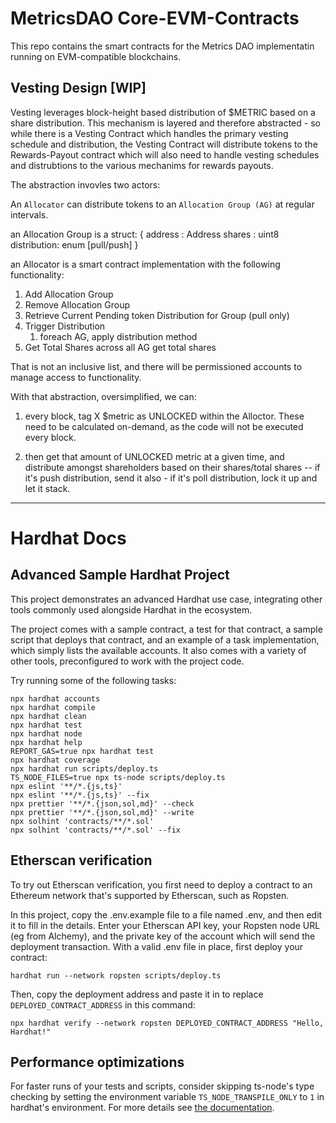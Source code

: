 # MetricsDAO Core-EVM-Contracts

This repo contains the smart contracts for the Metrics DAO implementatin running on EVM-compatible blockchains.


## Vesting Design [WIP]

Vesting leverages block-height based distribution of $METRIC based on a share distribution.  This mechanism is layered and therefore abstracted - so while there is a Vesting Contract which handles the primary vesting schedule and distribution, the Vesting Contract will distribute tokens to the Rewards-Payout contract which will also need to handle vesting schedules and distrubtions to the various mechanims for rewards payouts.

The abstraction invovles two actors:

An `Allocator` can distribute tokens to an `Allocation Group (AG)` at regular intervals.


an Allocation Group is a struct:
{
address : Address 
shares : uint8
distribution: enum [pull/push]
}

an Allocator is a smart contract implementation with the following functionality:

1.  Add Allocation Group
2.  Remove Allocation Group
3.  Retrieve Current Pending token Distribution for Group (pull only)
4.  Trigger Distribution
    1. foreach AG, apply distribution method
5. Get Total Shares across all AG
get total shares

That is not an inclusive list, and there will be permissioned accounts to manage access to functionality.

With that abstraction, oversimplified, we can:

1.  every block, tag X $metric as UNLOCKED within the Alloctor.  These need to be calculated on-demand, as the code will not be executed every block.

2.  then get that amount of UNLOCKED metric at a given time, and distribute amongst shareholders based on their shares/total shares -- if it's push distribution, send it also - if it's poll distribution, lock it up and let it stack.




---------
# Hardhat Docs

## Advanced Sample Hardhat Project

This project demonstrates an advanced Hardhat use case, integrating other tools commonly used alongside Hardhat in the ecosystem.

The project comes with a sample contract, a test for that contract, a sample script that deploys that contract, and an example of a task implementation, which simply lists the available accounts. It also comes with a variety of other tools, preconfigured to work with the project code.

Try running some of the following tasks:

```shell
npx hardhat accounts
npx hardhat compile
npx hardhat clean
npx hardhat test
npx hardhat node
npx hardhat help
REPORT_GAS=true npx hardhat test
npx hardhat coverage
npx hardhat run scripts/deploy.ts
TS_NODE_FILES=true npx ts-node scripts/deploy.ts
npx eslint '**/*.{js,ts}'
npx eslint '**/*.{js,ts}' --fix
npx prettier '**/*.{json,sol,md}' --check
npx prettier '**/*.{json,sol,md}' --write
npx solhint 'contracts/**/*.sol'
npx solhint 'contracts/**/*.sol' --fix
```

## Etherscan verification

To try out Etherscan verification, you first need to deploy a contract to an Ethereum network that's supported by Etherscan, such as Ropsten.

In this project, copy the .env.example file to a file named .env, and then edit it to fill in the details. Enter your Etherscan API key, your Ropsten node URL (eg from Alchemy), and the private key of the account which will send the deployment transaction. With a valid .env file in place, first deploy your contract:

```shell
hardhat run --network ropsten scripts/deploy.ts
```

Then, copy the deployment address and paste it in to replace `DEPLOYED_CONTRACT_ADDRESS` in this command:

```shell
npx hardhat verify --network ropsten DEPLOYED_CONTRACT_ADDRESS "Hello, Hardhat!"
```

## Performance optimizations

For faster runs of your tests and scripts, consider skipping ts-node's type checking by setting the environment variable `TS_NODE_TRANSPILE_ONLY` to `1` in hardhat's environment. For more details see [the documentation](https://hardhat.org/guides/typescript.html#performance-optimizations).
